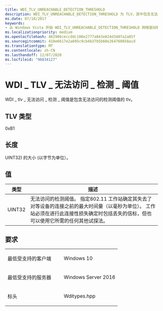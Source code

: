 ```yaml
---
title: WDI_TLV_UNREACHABLE_DETECTION_THRESHOLD
description: WDI_TLV_UNREACHABLE_DETECTION_THRESHOLD 为 TLV，其中包含无法访问的检测阈值。
ms.date: 07/18/2017
keywords:
- 从 Windows Vista 开始 WDI_TLV_UNREACHABLE_DETECTION_THRESHOLD 网络驱动程序
ms.localizationpriority: medium
ms.openlocfilehash: 462986ceccddc108e2777a843e024d348fa2a85f
ms.sourcegitcommit: 418e6617e2a695c9cb4b37b5b60e264760858acd
ms.translationtype: MT
ms.contentlocale: zh-CN
ms.lasthandoff: 12/07/2020
ms.locfileid: "96834127"
---
```

# <a name="wdi_tlv_unreachable_detection_threshold"></a>WDI \_ TLV \_ 无法访问 \_ 检测 \_ 阈值


WDI \_ tlv \_ 无法访问 \_ 检测 \_ 阈值是包含无法访问的检测阈值的 tlv。

## <a name="tlv-type"></a>TLV 类型


0xB1

## <a name="length"></a>长度


UINT32) 的大小 (以字节为单位）。

## <a name="values"></a>值


| 类型   | 描述                                                                                                                                                                                                                                                                                                               |
|--------|---------------------------------------------------------------------------------------------------------------------------------------------------------------------------------------------------------------------------------------------------------------------------------------------------------------------------|
| UINT32 | 无法访问的检测阈值。 指定802.11 工作站确定其失去了对等设备的连接之前的最大时间量（以毫秒为单位）。 工作站必须在进行此连接性损失确定时包括丢失的信标，但也可以使用它所需的任何其他试探法。 |

 

<a name="requirements"></a>要求
------------

<table>
<colgroup>
<col width="50%" />
<col width="50%" />
</colgroup>
<tbody>
<tr class="odd">
<td><p>最低受支持的客户端</p></td>
<td><p>Windows 10</p></td>
</tr>
<tr class="even">
<td><p>最低受支持的服务器</p></td>
<td><p>Windows Server 2016</p></td>
</tr>
<tr class="odd">
<td><p>标头</p></td>
<td>Wditypes.hpp</td>
</tr>
</tbody>
</table>

 

 




